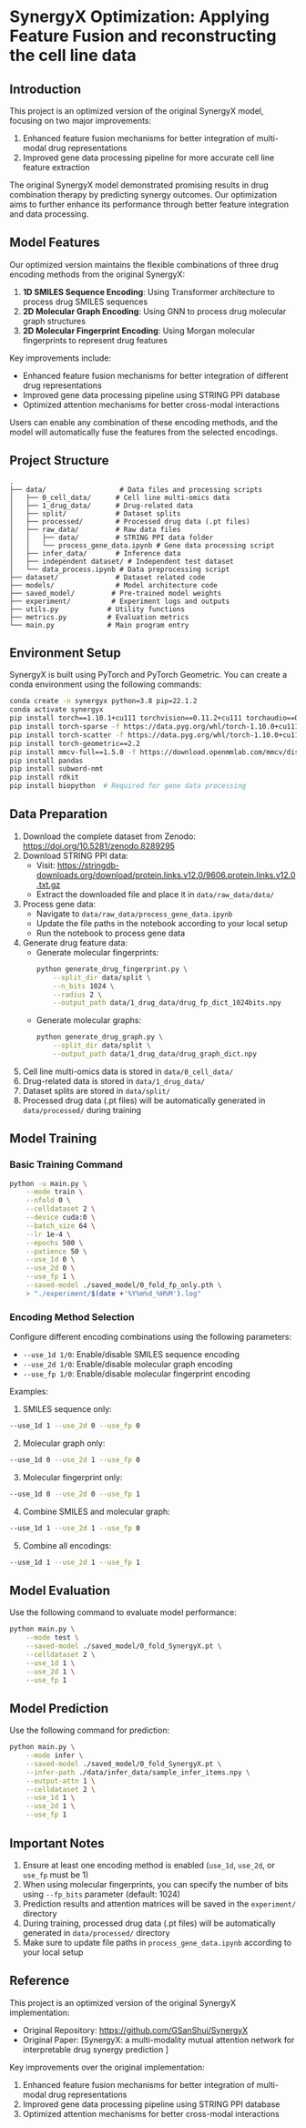 # SynergyX Optimization: Applying Feature Fusion and reconstructing the cell line data

## Introduction
This project is an optimized version of the original SynergyX model, focusing on two major improvements:
1. Enhanced feature fusion mechanisms for better integration of multi-modal drug representations
2. Improved gene data processing pipeline for more accurate cell line feature extraction

The original SynergyX model demonstrated promising results in drug combination therapy by predicting synergy outcomes. Our optimization aims to further enhance its performance through better feature integration and data processing.

## Model Features
Our optimized version maintains the flexible combinations of three drug encoding methods from the original SynergyX:
1. **1D SMILES Sequence Encoding**: Using Transformer architecture to process drug SMILES sequences
2. **2D Molecular Graph Encoding**: Using GNN to process drug molecular graph structures
3. **2D Molecular Fingerprint Encoding**: Using Morgan molecular fingerprints to represent drug features

Key improvements include:
- Enhanced feature fusion mechanisms for better integration of different drug representations
- Improved gene data processing pipeline using STRING PPI database
- Optimized attention mechanisms for better cross-modal interactions

Users can enable any combination of these encoding methods, and the model will automatically fuse the features from the selected encodings.

## Project Structure
```
.
├── data/                  # Data files and processing scripts
│   ├── 0_cell_data/      # Cell line multi-omics data
│   ├── 1_drug_data/      # Drug-related data
│   ├── split/            # Dataset splits
│   ├── processed/        # Processed drug data (.pt files)
│   ├── raw_data/         # Raw data files
│   │   ├── data/         # STRING PPI data folder
│   │   └── process_gene_data.ipynb # Gene data processing script
│   ├── infer_data/       # Inference data
│   ├── independent dataset/ # Independent test dataset
│   └── data_process.ipynb # Data preprocessing script
├── dataset/              # Dataset related code
├── models/               # Model architecture code
├── saved_model/         # Pre-trained model weights
├── experiment/          # Experiment logs and outputs
├── utils.py            # Utility functions
├── metrics.py          # Evaluation metrics
└── main.py             # Main program entry
```

## Environment Setup
SynergyX is built using PyTorch and PyTorch Geometric. You can create a conda environment using the following commands:

```bash
conda create -n synergyx python=3.8 pip=22.1.2
conda activate synergyx
pip install torch==1.10.1+cu111 torchvision==0.11.2+cu111 torchaudio==0.10.1 -f https://download.pytorch.org/whl/torch_stable.html
pip install torch-sparse -f https://data.pyg.org/whl/torch-1.10.0+cu111.html
pip install torch-scatter -f https://data.pyg.org/whl/torch-1.10.0+cu111.html
pip install torch-geometric==2.2
pip install mmcv-full==1.5.0 -f https://download.openmmlab.com/mmcv/dist/cu111/torch1.10/index.html
pip install pandas
pip install subword-nmt
pip install rdkit
pip install biopython  # Required for gene data processing
```

## Data Preparation
1. Download the complete dataset from Zenodo: https://doi.org/10.5281/zenodo.8289295
2. Download STRING PPI data:
   - Visit: https://stringdb-downloads.org/download/protein.links.v12.0/9606.protein.links.v12.0.txt.gz
   - Extract the downloaded file and place it in `data/raw_data/data/`
3. Process gene data:
   - Navigate to `data/raw_data/process_gene_data.ipynb`
   - Update the file paths in the notebook according to your local setup
   - Run the notebook to process gene data
4. Generate drug feature data:
   - Generate molecular fingerprints:
     ```bash
     python generate_drug_fingerprint.py \
         --split_dir data/split \
         --n_bits 1024 \
         --radius 2 \
         --output_path data/1_drug_data/drug_fp_dict_1024bits.npy
     ```
   - Generate molecular graphs:
     ```bash
     python generate_drug_graph.py \
         --split_dir data/split \
         --output_path data/1_drug_data/drug_graph_dict.npy
     ```
5. Cell line multi-omics data is stored in `data/0_cell_data/`
6. Drug-related data is stored in `data/1_drug_data/`
7. Dataset splits are stored in `data/split/`
8. Processed drug data (.pt files) will be automatically generated in `data/processed/` during training

## Model Training
### Basic Training Command
```bash
python -u main.py \
    --mode train \
    --nfold 0 \
    --celldataset 2 \
    --device cuda:0 \
    --batch_size 64 \
    --lr 1e-4 \
    --epochs 500 \
    --patience 50 \
    --use_1d 0 \
    --use_2d 0 \
    --use_fp 1 \
    --saved-model ./saved_model/0_fold_fp_only.pth \
    > "./experiment/$(date +'%Y%m%d_%H%M').log"
```

### Encoding Method Selection
Configure different encoding combinations using the following parameters:
- `--use_1d 1/0`: Enable/disable SMILES sequence encoding
- `--use_2d 1/0`: Enable/disable molecular graph encoding
- `--use_fp 1/0`: Enable/disable molecular fingerprint encoding

Examples:
1. SMILES sequence only:
```bash
--use_1d 1 --use_2d 0 --use_fp 0
```

2. Molecular graph only:
```bash
--use_1d 0 --use_2d 1 --use_fp 0
```

3. Molecular fingerprint only:
```bash
--use_1d 0 --use_2d 0 --use_fp 1
```

4. Combine SMILES and molecular graph:
```bash
--use_1d 1 --use_2d 1 --use_fp 0
```

5. Combine all encodings:
```bash
--use_1d 1 --use_2d 1 --use_fp 1
```

## Model Evaluation
Use the following command to evaluate model performance:
```bash
python main.py \
    --mode test \
    --saved-model ./saved_model/0_fold_SynergyX.pt \
    --celldataset 2 \
    --use_1d 1 \
    --use_2d 1 \
    --use_fp 1
```

## Model Prediction
Use the following command for prediction:
```bash
python main.py \
    --mode infer \
    --saved-model ./saved_model/0_fold_SynergyX.pt \
    --infer-path ./data/infer_data/sample_infer_items.npy \
    --output-attn 1 \
    --celldataset 2 \
    --use_1d 1 \
    --use_2d 1 \
    --use_fp 1
```

## Important Notes
1. Ensure at least one encoding method is enabled (`use_1d`, `use_2d`, or `use_fp` must be 1)
2. When using molecular fingerprints, you can specify the number of bits using `--fp_bits` parameter (default: 1024)
3. Prediction results and attention matrices will be saved in the `experiment/` directory
4. During training, processed drug data (.pt files) will be automatically generated in `data/processed/` directory
5. Make sure to update file paths in `process_gene_data.ipynb` according to your local setup

## Reference
This project is an optimized version of the original SynergyX implementation:
- Original Repository: https://github.com/GSanShui/SynergyX
- Original Paper: [SynergyX: a multi-modality mutual attention network for interpretable drug synergy prediction  ]

Key improvements over the original implementation:
1. Enhanced feature fusion mechanisms for better integration of multi-modal drug representations
2. Improved gene data processing pipeline using STRING PPI database
3. Optimized attention mechanisms for better cross-modal interactions
